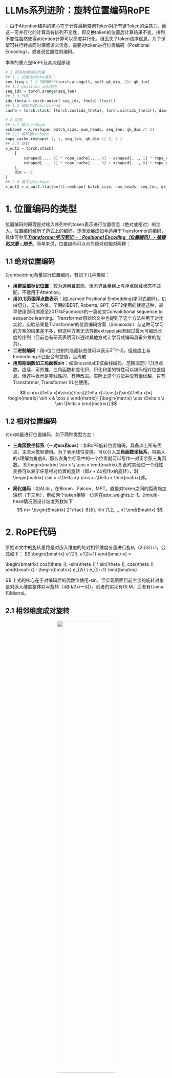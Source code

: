 <!-- JPW的Markdown笔记模板 v1, 其中的href需要视情更改上级目录href="../../format.css -->
<link rel="stylesheet" type="text/css" href="../../format.css">


<h1>LLMs系列进阶：旋转位置编码RoPE</h1>

💡 由于Attention结构的核心在于计算最新查询Token对所有键Token的注意力，而这一可并行化的计算具有排列不变性，即交换token的位置后计算结果不变。排列不变性虽然使得attention计算可以高度并行化，但丢失了token语序信息。为了保留可并行特点同时保留语义信息，需要对token进行位置编码（Positional Encoding），或者说位置性的编码。

本章的重点是RoPE及其流程原理
```python
# 1 预先构建编码向量
## 1.1 初始化theta序列：
inv_freq = 1 / 10000**(torch.arange(0, self.qk_dim, 2)/ qk_dim)
## 1.2 position_ids序列
seq_idx = torch.arange(seq_len)
## 1.3 外积
idx_theta = torch.outer( seq_idx, theta).float()
## 1.4 编码形成cos/sin一组
cache = torch.stack( [torch.cos(idx_theta), torch.sin(idx_theta)], dim=-1)

# 2 应用
## 2.1 输入reshape
xshaped = X.reshape( batch_size, num_heads, seq_len, qk_dim // 2)
## 2.2 编码量reshape
rope_cache.reshape( 1, 1, seq_len, qk_dim // 2, 2 )
## 2.3 旋转
x_out2 = torch.stack(
    [
        xshaped[..., 0] * rope_cache[..., 0] - xshaped[..., 1] * rope_cache[..., 1],
        xshaped[..., 1] * rope_cache[..., 0] + xshaped[..., 0] * rope_cache[..., 1]
    ],
    dim = -1
)
## 2.4 展平并reshape
x_out2 = x_out2.flatten(3).reshape( batch_size, num_heads, seq_len, qk_dim)
```


# 1. 位置编码的类型
位置编码的原理是对输入序列中的token表示进行位置信息（绝对或相对）的注入。位置编码经历了范式上的编码，逐渐发展成如今适用于Transformer的编码，具体可参见[***Transformer学习笔记一：Positional Encoding（位置编码） - 猛猿的文章 - 知乎***](https://zhuanlan.zhihu.com/p/454482273)。简单来说，位置编码可以分为绝对和相对两种：

## 1.1 绝对位置编码
对embedding向量进行位置编码，有如下几种类型：
- **用整型值标记位置**：较为通用且直观，但无界且量纲上与浮点隐藏状态不匹配，不适用于Attention。
- **用[0,1]范围浮点数表示**：如Learned Positional Embedding(学习式编码)，机械切分，无法外推。早期的BERT, Roberta, GPT, GPT2使用的就是这种，最早使用则可溯源至2017年Facebook的一篇论文Convolutional sequence to sequence learning。Transformer原始论文中也提到了这个方法并用于对比实验，实验结果是Transformer的位置编码方案（Sinusoidal）与这种可学习的方案的结果差不多，但这种方案无法外推extrapolate至超过最大可编码长度的序列（目前也有研究表明可以通过其他方式让学习式编码具备外推的能力）。
- **二进制编码**：用n位二进制的隐藏状态就可以表示$2^n$个词，但维度上与Embedding不匹配会有空值，且离散
- **用周期函数如三角函数sin**：如Sinusoidal正弦曲线编码，范围固定[-1,1]浮点数，连续，可外推，三角函数和差化积、积化和差的特性可以编码相对位置信息。但这种表示是非线性的，有待改进。实际上这个方法并没有很优越，只有Transformer, Transformer XL在使用。

$$
sin(x+\Delta x)=\sin(x)\cos(\Delta x)+\cos(x)\sin(\Delta x)=[
\begin{matrix}
  \sin x & \cos x 
\end{matrix}]
[\begin{matrix}
  \cos \Delta x  \\ \sin \Delta x
\end{matrix}]
$$

## 1.2 相对位置编码
对qk向量进行位置编码，如下两种类型为主：
- **三角函数坐标系（一对sin和cos）**：如RoPE旋转位置编码，具备以上所有优点，主流大模型使用。为了表示线性变换，可以引入**三角函数坐标系**，将输入的x理解为角度$\theta$。那么直角坐标系中的一个位置就可以写作一对正余弦三角函数。
$[\begin{matrix}
  \sin x \\ \cos x 
\end{matrix}]$
此时其经过一个线性变换可以表示任意相对位置的旋转（即$x+\Delta x$视作$x$的旋转），$[
\begin{matrix}
  \sin x +\Delta x\\ \cos x+\Delta x 
\end{matrix}]$。

- **简化编码**：如ALibi，在Bloom、Falcon、MPT。直接对token之间的距离施加惩罚（下三角），例如两个token相隔一位则在attn_weights上-1。对multi-head情况则设计坡度系数如下：
$$
m=
\begin{Bmatrix}
  2^\frac{-8}{i}, i\in [1,2,..., n]
\end{Bmatrix}
$$

# 2. RoPE代码
原始论文中的旋转思路是对嵌入维度的每对相邻维度分量进行旋转（2i和2i+1，公式如下：
$$
\begin{bmatrix} 
    e'_{2i}, e'_{2i+1}
\end{bmatrix} = 

\begin{bmatrix} 
    cos(\theta_i), -sin(\theta_i) \\
    sin(\theta_i), cos(\theta_i)
\end{bmatrix} ·
\begin{bmatrix} 
    e_{2i} \\ e_{2i+1}
\end{bmatrix}

$$
上式的核心在于对编码后的偶数位使用-sin。但实现层面目前主流的旋转对象是对嵌入维度整体对半旋转（i和d/2+i一对）。前者的实现有GLM，后者有Llama和Mistral。

## 2.1 相邻维度成对旋转
<p align="center">
  <img src="images/rotary_正常.png" width=60%><br>
</p>

```python
import torch
import torch.nn as nn

class RotaryEmbedding( nn.Module ):
    """即用即算"""
    def __init__(self, qk_dim, device = None, dtype = None ):
        """param qk_dim: Query和Key的维度"""
        super().__init__()
        self.dim = qk_dim
        inv_freq = 1.0 / (10000 ** (torch.arange(0, qk_dim, 2, device=device, dtype=dtype ) / qk_dim ))
        self.register_buffer( "inv_freq", inv_freq)

    def forward_impl( self, seq_len, n_elem, device, dtype, base = 10000 ):
        theta = 1.0 / (10000 ** (torch.arange(0, n_elem, 2, device=device, dtype=dtype ) / n_elem ))
        seq_idx = torch.arange( seq_len, dtype=torch.float, device=device )
        idx_theta = torch.outer( seq_idx, theta).float()
        # 将cos, sin包装为相邻成对
        cache = torch.stack( [torch.cos(idx_theta), torch.sin(idx_theta)], dim=-1)
        return cache
    
    def forward( self, max_len ):
        return self.forward_impl(
            max_seq_len, self.dim, dtype=self.inv_freq.dtype, device=self.inv_freq.device
        )


def apply_rotary_pos_emb( X, rope_cache):
    """
    param X: [batch_size, num_heads, seq_len, qk_dim]
    param rope_cache: [seq_len, qk_dim//2, 2]，cos和sin的编码
    [X2i, X2i+1] * [[ cos2i, -sin2i ]
                    [ sin2i, cos2i ]] = [RoPE_X_2i, RoPE_X_2i+1]
    """
    batch_size, num_heads, seq_len, qk_dim = X.shape
    # 将最后一个维度拆分为qk_dim // 2个两两一组的相邻维度
    xshaped = X.reshape( batch_size, num_heads, seq_len, qk_dim // 2, 2)
    rope_cache = rope_cache.reshape( 1, 1, seq_len, qk_dim // 2, 2 )
    # 旋转位置编码：X2i = cos2i*X2i - sin2i*X2i+1, X2i+1 = cos2i*X2i+1 + sin2i*X2i
    x_out2 = torch.stack(
        [
            xshaped[..., 0] * rope_cache[..., 0] - xshaped[..., 1] * rope_cache[..., 1],
            xshaped[..., 1] * rope_cache[..., 0] + xshaped[..., 0] * rope_cache[..., 1]
        ],
        dim = -1
    )
    # 从第三维度开始，将x_out2的最后一个维度合并到第二个维度，即[batch_size, num_heads, seq_len, qk_dim]
    x_out2 = x_out2.flatten(3)
    return x_out2.reshape( batch_size, num_heads, seq_len, qk_dim)

```


## 2.2 维度整体对半旋转

<p align="center">
  <img src="images/rotary_hf.png" width=60%><br>
</p>


```python
import torch
import torch.nn as nn
class MistralRotaryEmbedding(nn.Module):
    """Mistral和Llama等模型的旋转位置编码，不采用论文相邻维度旋转，而是维度整体对半旋转"""
    def __init__(self, qk_dim, max_positions = 151643, base = 10000, device = None):
        super().__init__()
        self.dim = qk_dim
        self.max_postions = max_positions
        self.max_seq_len_cached = None
        self.base = base
        inv_freq = 1.0 / ( self.base ** (torch.arange( 0, self.dim, 2, dtype = torch.int64).float().to(device) / self.dim))
        # register_buffer主要是为了不需要梯度更新的张量能被随着torch.save一起被保存设计的。考虑到一开始persistent=True（即inv_freq会被一起保存），我认为这是一个遗留的代码习惯。
        self.register_buffer( "inv_freq", inv_freq, persistent = False)

        self._set_cos_sin_cache( max_positions, self.inv_freq.device, self.inv_freq.dtype )
    
    def _set_cos_sin_cache( self, max_seq_len, device, dtype ):
        self.max_seq_len_cached = max_seq_len
        max_index = torch.arange( 0, self.max_seq_len_cached, device = device, dtype = torch.int64 )
        pos_freq = torch.outer( max_index, self.inv_freq )
        emb = torch.cat( pos_freq, pos_freq, dim = -1)
        self.register_buffer( "cos_cached", emb.cos().to(dtype), persistent=False )
        self.register_buffer( "sin_cached", emb.sin().to(dtype), persistent=False )

    def forward( self, X, seq_len = None):
        if seq_len == None:
            seq_len = 1
        elif seq_len > self.max_seq_len_cached:
            self._set_cos_sin_cache( seq_len, device=X.device, dtype=X.dtype )
        return (
            self.cos_cached[:seq_len].to(X.dtype),
            self.sin_cached[:seq_len].to(X.dtype)
        )

def rotate_half( x ):
    x1 = x[..., : x.shape[-1] // 2]
    x2 = x[..., x.shape[-1] // 2: ]
    return torch.cat( (-x2, x1), dim = -1 )

def apply_rotary_pos_emb( Q, K, cos, sin, position_ids, unsqueeze_dim = 1):
    """
    Q/K.shape: [batch_size, num_heads, seq_len, qk_dim]
    cos/sin.shape: [seq_len, qk_dim]
    position_ids.shape: [batch_size, seq_len]
    """
    # 将原始cos/sin变形为符合输入的形状# [batch_size, 1, seq_len, qk_dim]
    cos = cos[position_ids].unsqueeze( unsqueeze_dim )
    sin = sin[position_ids].unsqueeze( unsqueeze_dim )
    # 逐位乘，第二个维度自动广播。此处Rotary并非原始论文相邻维度旋转，而是整个向量对半旋转
    Q_emb = Q * cos + rotate_half(Q) * sin
    K_emb = K * cos + rotate_half(K) * sin
    return Q_emb, K_emb
```


